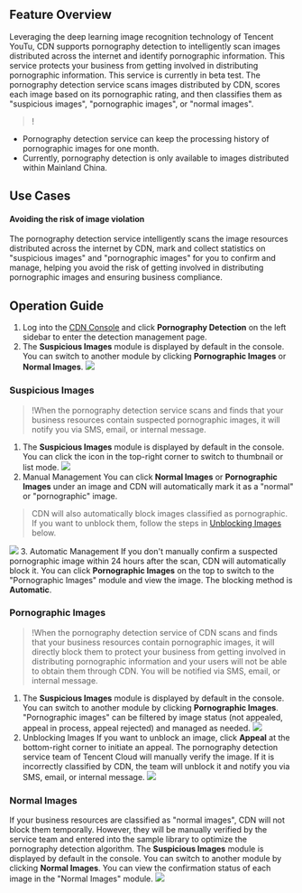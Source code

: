 ## Feature Overview

Leveraging the deep learning image recognition technology of Tencent YouTu, CDN supports pornography detection to intelligently scan images distributed across the internet and identify pornographic information. This service protects your business from getting involved in distributing pornographic information. This service is currently in beta test.
The pornography detection service scans images distributed by CDN, scores each image based on its pornographic rating, and then classifies them as "suspicious images", "pornographic images", or "normal images".

> !
- Pornography detection service can keep the processing history of pornographic images for one month.
- Currently, pornography detection is only available to images distributed within Mainland China.

## Use Cases

#### Avoiding the risk of image violation
The pornography detection service intelligently scans the image resources distributed across the internet by CDN, mark and collect statistics on "suspicious images" and "pornographic images" for you to confirm and manage, helping you avoid the risk of getting involved in distributing pornographic images and ensuring business compliance.

## Operation Guide
1. Log into the [CDN Console](https://console.cloud.tencent.com/cdn) and click **Pornography Detection** on the left sidebar to enter the  detection management page.
2. The **Suspicious Images** module is displayed by default in the console. You can switch to another module by clicking **Pornographic Images** or **Normal Images**.
   ![](https://main.qcloudimg.com/raw/dbacbda17404e1ee7333f8b49628bb39.png)

### Suspicious Images
> !When the pornography detection service scans and finds that your business resources contain suspected pornographic images, it will notify you via SMS, email, or internal message.
> 
1. The **Suspicious Images** module is displayed by default in the console. You can click the icon in the top-right corner to switch to thumbnail or list mode.
![](https://main.qcloudimg.com/raw/d674742535502d4db3942bd0b8683c09.png)
2. Manual Management
You can click **Normal Images** or **Pornographic Images** under an image and CDN will automatically mark it as a "normal" or "pornographic" image.
> CDN will also automatically block images classified as pornographic. If you want to unblock them, follow the steps in [Unblocking Images](#m1) below.
>
  ![](https://main.qcloudimg.com/raw/813ffd3c844a20a38fe4eda3c4d91097.png)
3. Automatic Management
   If you don't manually confirm a suspected pornographic image within 24 hours after the scan, CDN will automatically block it. You can click **Pornographic Images** on the top to switch to the "Pornographic Images" module and view the image. The blocking method is **Automatic**.

### Pornographic Images
> !When the pornography detection service of CDN scans and finds that your business resources contain pornographic images, it will directly block them to protect your business from getting involved in distributing pornographic information and your users will not be able to obtain them through CDN. You will be notified via SMS, email, or internal message.
> 
<span ID = "m1"></span>
1. The **Suspicious Images** module is displayed by default in the console. You can switch to another module by clicking **Pornographic Images**.
"Pornographic images" can be filtered by image status (not appealed, appeal in process, appeal rejected) and managed as needed.
![](https://main.qcloudimg.com/raw/b71d4e1c2c61c4af5405e0c1c3478b84.png)
2. Unblocking Images
  If you want to unblock an image, click **Appeal** at the bottom-right corner to initiate an appeal. The pornography detection service team of Tencent Cloud will manually verify the image. If it is incorrectly classified by CDN, the team will unblock it and notify you via SMS, email, or internal message.
  ![](https://main.qcloudimg.com/raw/376e9365647f582730d44044fc4fc0fd.png)

### Normal Images
If your business resources are classified as "normal images", CDN will not block them temporally. However, they will be manually verified by the service team and entered into the sample library to optimize the pornography detection algorithm.
The **Suspicious Images** module is displayed by default in the console. You can switch to another module by clicking **Normal Images**. You can view the confirmation status of each image in the "Normal Images" module.
![](https://main.qcloudimg.com/raw/175fae728a71f0e1877803390f453cb5.png)
